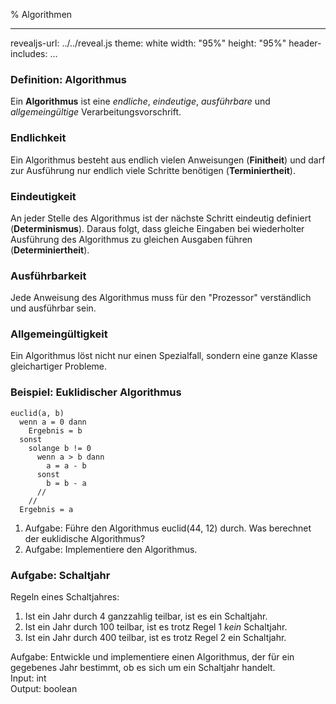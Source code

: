 % Algorithmen

---
revealjs-url: ../../reveal.js
theme: white
width: \"95%\"
height: \"95%\"
header-includes:
    <style>
    .beispiel {
      border:3px;
      border-style:solid;
      border-color:black;
      width:fit-content;
      margin:auto;
    }
    .wichtig {
      border:3px;
      border-style:solid;
      border-color:red;
      width:fit-content;
      margin:auto;
    }
    </style>
...

### Definition: Algorithmus
Ein **Algorithmus** ist eine *endliche*, *eindeutige*, *ausführbare* und *allgemeingültige* Verarbeitungsvorschrift.

### Endlichkeit
Ein Algorithmus besteht aus endlich vielen Anweisungen (**Finitheit**) und darf zur Ausführung nur endlich viele Schritte benötigen (**Terminiertheit**).

### Eindeutigkeit
An jeder Stelle des Algorithmus ist der nächste Schritt eindeutig definiert (**Determinismus**). Daraus folgt, dass gleiche Eingaben bei wiederholter Ausführung des Algorithmus zu gleichen Ausgaben führen (**Determiniertheit**).

### Ausführbarkeit
Jede Anweisung des Algorithmus muss für den "Prozessor" verständlich und ausführbar sein.

### Allgemeingültigkeit
Ein Algorithmus löst nicht nur einen Spezialfall, sondern eine ganze Klasse gleichartiger Probleme.

### Beispiel: Euklidischer Algorithmus
    euclid(a, b)
      wenn a = 0 dann
        Ergebnis = b
      sonst
        solange b != 0
          wenn a > b dann
            a = a - b
          sonst
            b = b - a
          //
        //
      Ergebnis = a
1. Aufgabe: Führe den Algorithmus euclid(44, 12) durch. Was berechnet der euklidische Algorithmus?
2. Aufgabe: Implementiere den Algorithmus.

### Aufgabe: Schaltjahr
Regeln eines Schaltjahres:  

1. Ist ein Jahr durch 4 ganzzahlig teilbar, ist es ein Schaltjahr.  
2. Ist ein Jahr durch 100 teilbar, ist es trotz Regel 1 *kein* Schaltjahr.  
3. Ist ein Jahr durch 400 teilbar, ist es trotz Regel 2 ein Schaltjahr.  

Aufgabe: Entwickle und implementiere einen Algorithmus, der für ein gegebenes Jahr bestimmt, ob es sich um ein Schaltjahr handelt.  
Input: int  
Output: boolean  
